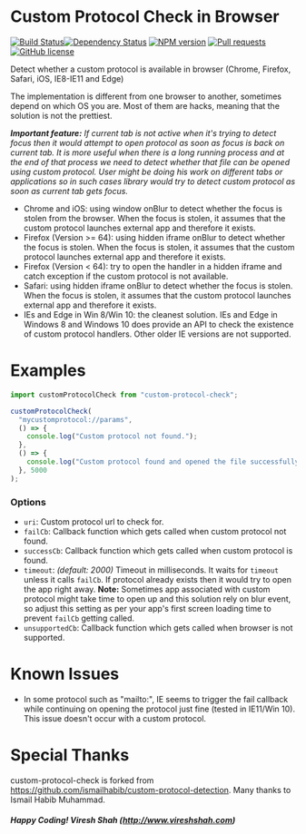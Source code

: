 # Custom Protocol Check in Browser

[![Build Status](https://travis-ci.org/vireshshah/custom-protocol-check.svg?branch=master)](https://travis-ci.org/vireshshah/custom-protocol-check)[![Dependency Status](https://david-dm.org/vireshshah/custom-protocol-check.svg)](https://david-dm.org/vireshshah/custom-protocol-check) [![NPM version](https://badge.fury.io/js/custom-protocol-check.svg)](http://badge.fury.io/js/custom-protocol-check) [![Pull requests](https://img.shields.io/badge/PRs-welcome-brightgreen.svg)](https://www.npmjs.com/package/robert) [![GitHub license](https://img.shields.io/badge/license-MIT-blue.svg)](https://github.com/greeeg/robert/blob/master/LICENSE)

Detect whether a custom protocol is available in browser (Chrome, Firefox, Safari, iOS, IE8-IE11 and Edge)

The implementation is different from one browser to another, sometimes depend on which OS you are. Most of them are hacks, meaning that the solution is not the prettiest.

_**Important feature:** If current tab is not active when it's trying to detect focus then it would attempt to open protocol as soon as focus is back on current tab. It is more useful when there is a long running process and at the end of that process we need to detect whether that file can be opened using custom protocol. User might be doing his work on different tabs or applications so in such cases library would try to detect custom protocol as soon as current tab gets focus._

- Chrome and iOS: using window onBlur to detect whether the focus is stolen from the browser. When the focus is stolen, it assumes that the custom protocol launches external app and therefore it exists.
- Firefox (Version >= 64): using hidden iframe onBlur to detect whether the focus is stolen. When the focus is stolen, it assumes that the custom protocol launches external app and therefore it exists.
- Firefox (Version < 64): try to open the handler in a hidden iframe and catch exception if the custom protocol is not available.
- Safari: using hidden iframe onBlur to detect whether the focus is stolen. When the focus is stolen, it assumes that the custom protocol launches external app and therefore it exists.
- IEs and Edge in Win 8/Win 10: the cleanest solution. IEs and Edge in Windows 8 and Windows 10 does provide an API to check the existence of custom protocol handlers. Other older IE versions are not supported.

# Examples

```js
import customProtocolCheck from "custom-protocol-check";

customProtocolCheck(
  "mycustomprotocol://params",
  () => {
    console.log("Custom protocol not found.");
  },
  () => {
    console.log("Custom protocol found and opened the file successfully.");
  }, 5000
);
```

### Options

- `uri`: Custom protocol url to check for.
- `failCb`: Callback function which gets called when custom protocol not found.
- `successCb`: Callback function which gets called when custom protocol is found.
- `timeout`: *(default: 2000)* Timeout in milliseconds. It waits for `timeout` unless it calls `failCb`. If protocol already exists then it would try to open the app right away. **Note:** Sometimes app associated with custom protocol might take time to open up and this solution rely on blur event, so adjust this setting as per your app's first screen loading time to prevent `failCb` getting called.
- `unsupportedCb`: Callback function which gets called when browser is not supported.

# Known Issues

- In some protocol such as "mailto:", IE seems to trigger the fail callback while continuing on opening the protocol just fine (tested in IE11/Win 10). This issue doesn't occur with a custom protocol.

# Special Thanks

custom-protocol-check is forked from https://github.com/ismailhabib/custom-protocol-detection. Many thanks to Ismail Habib Muhammad.

##### Happy Coding! Viresh Shah (http://www.vireshshah.com)
